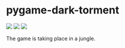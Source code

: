 # pygame-dark-torment
<p> </p>
<img src ="https://github.com/hyperrfirebreakyt/pygame-dark-torment/tree/master/image">
<img src ="https://github.com/hyperrfirebreakyt/pygame-dark-torment/blob/master/image/Capture.PNG">
<img src ="https://github.com/hyperrfirebreakyt/pygame-dark-torment/blob/master/image/Capture1.PNG">
<p> The game is taking place in a jungle.
